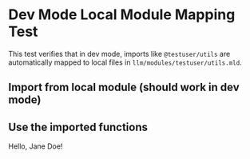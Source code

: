 # Dev Mode Local Module Mapping Test

This test verifies that in dev mode, imports like `@testuser/utils` are automatically
mapped to local files in `llm/modules/testuser/utils.mld`.

## Import from local module (should work in dev mode)

## Use the imported functions
Hello, Jane Doe!